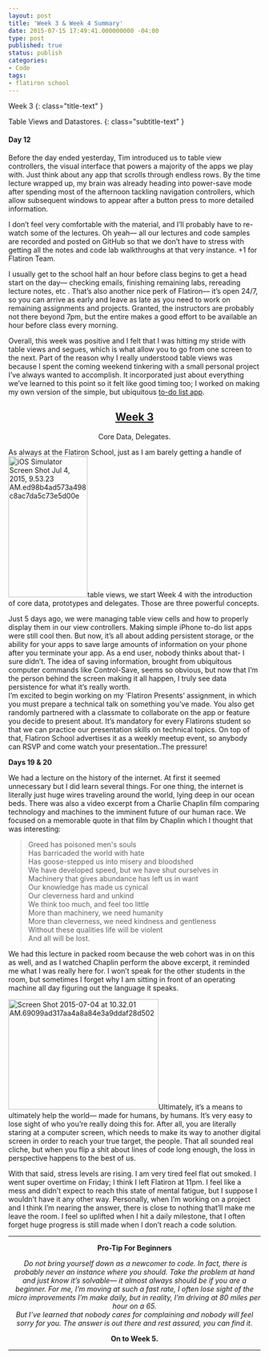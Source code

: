 ```yaml
---
layout: post
title: 'Week 3 & Week 4 Summary'
date: 2015-07-15 17:49:41.000000000 -04:00
type: post
published: true
status: publish
categories:
- Code
tags:
- flatiron school
---
```

Week 3
{: class="title-text" }

Table Views and Datastores.
{: class="subtitle-text" }

#### Day 12

Before the day ended yesterday, Tim introduced us to table view controllers, the visual interface that powers a majority of the apps we play with. Just think about any app that scrolls through endless rows. By the time lecture wrapped up, my brain was already heading into power-save mode after spending most of the afternoon tackling navigation controllers, which allow subsequent windows to appear after a button press to more detailed information.

 <!--more-->
<p>I don’t feel very comfortable with the material, and I’ll probably have to re-watch some of the lectures. Oh yeah— all our lectures and code samples are recorded and posted on GitHub so that we don’t have to stress with getting all the notes and code lab walkthroughs at that very instance. +1 for Flatiron Team.</p>
<p>I usually get to the school half an hour before class begins to get a head start on the day— checking emails, finishing remaining labs, rereading lecture notes, etc . That’s also another nice perk of Flatiron— it’s open 24/7, so you can arrive as early and leave as late as you need to work on remaining assignments and projects. Granted, the instructors are probably not there beyond 7pm, but the entire makes a good effort to be available an hour before class every morning.</p>
<p>Overall, this week was positive and I felt that I was hitting my stride with table views and segues, which is what allow you to go from one screen to the next. Part of the reason why I really understood table views was because I spent the coming weekend tinkering with a small personal project I’ve always wanted to accomplish. It incorporated just about everything we’ve learned to this point so it felt like good timing too; I worked on making my own version of the simple, but ubiquitous <a href="http://leojkwan.com/2015/06/24/123/">to-do list app</a>.</p>
<h2 style="text-align:center;"><span style="text-decoration:underline;">Week 3</span></h2>
<p class="intro" style="text-align:center;">Core Data, Delegates.</p>
<p>As always at the Flatiron School, just as I am barely getting a handle of <img class="wp-image-282  alignright" src="{{ site.baseurl }}/assets/ios-simulator-screen-shot-jul-4-2015-9-53-23-am-ed98b4ad573a498c8ac7da5c73e5d00e.png?w=169" alt="iOS Simulator Screen Shot Jul 4, 2015, 9.53.23 AM.ed98b4ad573a498c8ac7da5c73e5d00e" width="158" height="281" />table views, we start Week 4 with the introduction of core data, prototypes and delegates. Those are three powerful concepts.</p>
<p>Just 5 days ago, we were managing table view cells and how to properly display them in our view controllers. Making simple iPhone to-do list apps were still cool then. But now, it’s all about adding persistent storage, or the ability for your apps to save large amounts of information on your phone after you terminate your app. As a end user, nobody thinks about that- I sure didn’t. The idea of saving information, brought from ubiquitous computer commands like Control-Save, seems so obvious, but now that I’m the person behind the screen making it all happen, I truly see data persistence for what it’s really worth.<br />
I’m excited to begin working on my ‘Flatiron Presents’ assignment, in which you must prepare a technical talk on something you’ve made. You also get randomly partnered with a classmate to collaborate on the app or feature you decide to present about. It’s mandatory for every Flatirons student so that we can practice our presentation skills on technical topics. On top of that, Flatiron School advertises it as a weekly meetup event, so anybody can RSVP and come watch your presentation..The pressure!</p>
<p><strong>Days 19 &amp; 20</strong></p>
<p>We had a lecture on the history of the internet. At first it seemed unnecessary but I did learn several things. For one thing, the internet is literally just huge wires traveling around the world, lying deep in our ocean beds. There was also a video excerpt from a Charlie Chaplin film comparing technology and machines to the imminent future of our human race. We focused on a memorable quote in that film by Chaplin which I thought that was interesting:</p>
<blockquote>
<p>Greed has poisoned men's souls<br />
Has barricaded the world with hate<br />
Has goose-stepped us into misery and bloodshed<br />
We have developed speed, but we have shut ourselves in<br />
Machinery that gives abundance has left us in want<br />
Our knowledge has made us cynical<br />
Our cleverness hard and unkind<br />
We think too much, and feel too little<br />
More than machinery, we need humanity<br />
More than cleverness, we need kindness and gentleness<br />
Without these qualities life will be violent<br />
And all will be lost.</p>
</blockquote>
<p>We had this lecture in packed room because the web cohort was in on this as well, and as I watched Chaplin perform the above excerpt, it reminded me what I was really here for. I won’t speak for the other students in the room, but sometimes I forget why I am sitting in front of an operating machine all day figuring out the language it speaks.</p>
<p><img class=" size-medium wp-image-285 alignleft" src="{{ site.baseurl }}/assets/screen-shot-2015-07-04-at-10-32-01-am-69099ad317aa4a8a84e3a9ddaf28d502.png?w=300" alt="Screen Shot 2015-07-04 at 10.32.01 AM.69099ad317aa4a8a84e3a9ddaf28d502" width="300" height="220" />Ultimately, it’s a means to ultimately help the world— made for humans, by humans. It’s very easy to lose sight of who you’re really doing this for. After all, you are literally staring at a computer screen, which needs to make its way to another digital screen in order to reach your true target, the people. That all sounded real cliche, but when you flip a shit about lines of code long enough, the loss in perspective happens to the best of us.</p>
<p>With that said, stress levels are rising. I am very tired feel flat out smoked. I went super overtime on Friday; I think I left Flatiron at 11pm. I feel like a mess and didn’t expect to reach this state of mental fatigue, but I suppose I wouldn’t have it any other way. Personally, when I’m working on a project and I think I’m nearing the answer, there is close to nothing that’ll make me leave the room. I feel so uplifted when I hit a daily milestone, that I often forget huge progress is still made when I don’t reach a code solution.</p>
<hr />
<p style="text-align:center;"><strong>Pro-Tip For Beginners</strong></p>
<p style="text-align:center;"> <em>Do not bring yourself down as a newcomer to code. In fact, there is probably never an instance where you should. Take the problem at hand and just know it’s solvable— it almost always should be if you are a beginner. For me, I’m moving at such a fast rate, I often lose sight of the micro improvements I’m make daily, but in reality, I’m driving at 80 miles per hour on a 65.</em><br />
<em>But I’ve learned that nobody cares for complaining and nobody will feel sorry for you. The answer is out there and rest assured, you can find it.</em></p>
<p style="text-align:center;"><strong>On to Week 5.</strong></p>
<hr />
